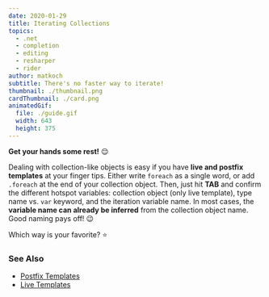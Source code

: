 ```yaml
---
date: 2020-01-29
title: Iterating Collections
topics:
  - .net
  - completion
  - editing
  - resharper
  - rider
author: matkoch
subtitle: There's no faster way to iterate!
thumbnail: ./thumbnail.png
cardThumbnail: ./card.png
animatedGif:
  file: ./guide.gif
  width: 643
  height: 375
---
```

**Get your hands some rest!** 😌

Dealing with collection-like objects is easy if you have **live and postfix templates** at your finger tips. Either write `foreach` as a single word, or add `.foreach` at the end of your collection object. Then, just hit **TAB** and confirm the different hotspot variables: collection object (only live template), type name vs. `var` keyword, and the iteration variable name. In most cases, the **variable name can already be inferred** from the collection object name. Good naming pays off! 😉

 Which way is your favorite? ⭐️

### See Also
- [Postfix Templates](https://www.jetbrains.com/help/resharper/Postfix_Templates.html)
- [Live Templates](https://www.jetbrains.com/help/rider/Using_Live_Templates.html)

